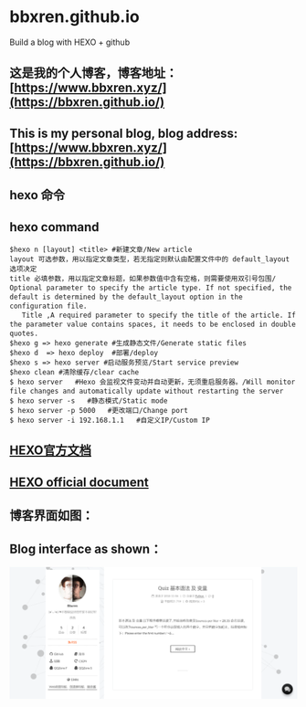 # bbxren.github.io
Build a blog with HEXO + github 
## 这是我的个人博客，博客地址： [https://www.bbxren.xyz/](https://bbxren.github.io/)
## This is my personal blog, blog address:  [https://www.bbxren.xyz/](https://bbxren.github.io/)
## hexo 命令
## hexo command
  ```
 $hexo n [layout] <title> #新建文章/New article
  layout 可选参数，用以指定文章类型，若无指定则默认由配置文件中的 default_layout 选项决定
  title 必填参数，用以指定文章标题，如果参数值中含有空格，则需要使用双引号包围/
  Optional parameter to specify the article type. If not specified, the default is determined by the default_layout option in the configuration file.
   Title ,A required parameter to specify the title of the article. If the parameter value contains spaces, it needs to be enclosed in double quotes.
 $hexo g => hexo generate #生成静态文件/Generate static files
 $hexo d  => hexo deploy  #部署/deploy
 $hexo s => hexo server #启动服务预览/Start service preview
 $hexo clean #清除缓存/clear cache
 $ hexo server   #Hexo 会监视文件变动并自动更新，无须重启服务器。/Will monitor file changes and automatically update without restarting the server
 $ hexo server -s   #静态模式/Static mode
 $ hexo server -p 5000   #更改端口/Change port
 $ hexo server -i 192.168.1.1   #自定义IP/Custom IP
 
  ```
   ## [HEXO官方文档](https://hexo.io/zh-cn/)
  ## [HEXO official document](https://hexo.io/)
 
## 博客界面如图：
## Blog interface as shown：
![my-blog](https://github.com/bbxren/bbxren.github.io/blob/hexo/images/www.bbxren.xyz.png?raw=true)



